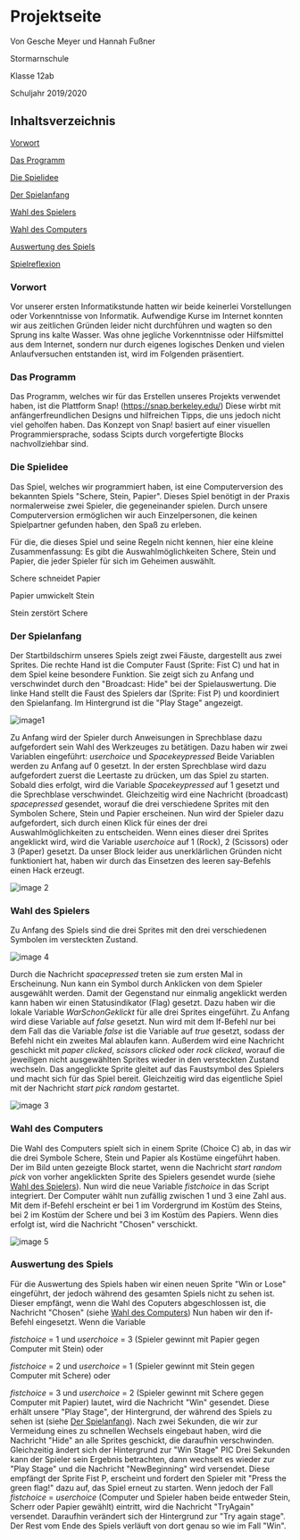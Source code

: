 # Projektseite

Von Gesche Meyer und Hannah Fußner

Stormarnschule

Klasse 12ab

Schuljahr 2019/2020

## Inhaltsverzeichnis
[Vorwort](#1)

[Das Programm](#2)

[Die Spielidee](#3)

[Der Spielanfang](#4)

[Wahl des Spielers](#5)

[Wahl des Computers](#6)

[Auswertung des Spiels](#7)

[Spielreflexion](#8)



### Vorwort<a name="1"></a>
Vor unserer ersten Informatikstunde hatten wir beide keinerlei Vorstellungen oder Vorkenntnisse von Informatik. Aufwendige Kurse im Internet konnten wir aus zeitlichen Gründen leider nicht durchführen und wagten so den Sprung ins kalte Wasser. Was ohne jegliche Vorkenntnisse oder Hilfsmittel aus dem Internet, sondern nur durch eigenes logisches Denken und vielen Anlaufversuchen entstanden ist, wird im Folgenden präsentiert.

### Das Programm<a name="2"></a>
Das Programm, welches wir für das Erstellen unseres Projekts verwendet haben, ist die Plattform Snap! (https://snap.berkeley.edu/)
Diese wirbt mit anfängerfreundlichen Designs und hilfreichen Tipps, die uns jedoch nicht viel geholfen haben. Das Konzept von Snap! basiert auf einer visuellen Programmiersprache, sodass Scipts durch vorgefertigte Blocks nachvollziehbar sind. 

### Die Spielidee<a name="3"></a>
Das Spiel, welches wir programmiert haben, ist eine Computerversion des bekannten Spiels "Schere, Stein, Papier". Dieses Spiel benötigt in der Praxis normalerweise zwei Spieler, die gegeneinander spielen. Durch unsere Computerversion ermöglichen wir auch Einzelpersonen, die keinen Spielpartner gefunden haben, den Spaß zu erleben. 

Für die, die dieses Spiel und seine Regeln nicht kennen, hier eine kleine Zusammenfassung: 
Es gibt die Auswahlmöglichkeiten Schere, Stein und Papier, die jeder Spieler für sich im Geheimen auswählt. 

Schere schneidet Papier

Papier umwickelt Stein

Stein zerstört Schere

### Der Spielanfang<a name="4"></a>
Der Startbildschirm unseres Spiels zeigt zwei Fäuste, dargestellt aus zwei Sprites. Die rechte Hand ist die Computer Faust (Sprite: Fist C) und hat in dem Spiel keine besondere Funktion. Sie zeigt sich zu Anfang und verschwindet durch den "Broadcast: Hide" bei der Spielauswertung. Die linke Hand stellt die Faust des Spielers dar (Sprite: Fist P) und koordiniert den Spielanfang.
Im Hintergrund ist die "Play Stage" angezeigt.

![image1](https://github.com/userhg/Stundenblog/blob/master/images/Play%20stage.png)

Zu Anfang wird der Spieler durch Anweisungen in Sprechblase dazu aufgefordert sein Wahl des Werkzeuges zu betätigen.
Dazu haben wir zwei Variablen eingeführt: *userchoice* und *Spacekeypressed*
Beide Variablen werden zu Anfang auf 0 gesetzt.
In der ersten Sprechblase wird dazu aufgefordert zuerst die Leertaste zu drücken, um das Spiel zu starten.
Sobald dies erfolgt, wird die Variable *Spacekeypressed* auf 1 gesetzt und die Sprechblase verschwindet.
Gleichzeitig wird eine Nachricht (broadcast) *spacepressed* gesendet, worauf die drei verschiedene Sprites mit den Symbolen Schere, Stein und Papier erscheinen. Nun wird der Spieler dazu aufgefordert, sich durch einen Klick für eines der drei Auswahlmöglichkeiten zu entscheiden. Wenn eines dieser drei Sprites angeklickt wird, wird die Variable *userchoice* auf 1 (Rock), 2 (Scissors) oder 3 (Paper) gesetzt. Da unser Block leider aus unerklärlichen Gründen nicht funktioniert hat, haben wir durch das Einsetzen des leeren say-Befehls einen Hack erzeugt.

![image 2](https://github.com/userhg/Stundenblog/blob/master/images/Spielanfang%20endv..png)

### Wahl des Spielers<a name="5"></a>

Zu Anfang des Spiels sind die drei Sprites mit den drei verschiedenen Symbolen im versteckten Zustand. 

![image 4](https://github.com/userhg/Stundenblog/blob/master/images/Sprites%20RPS.png)

Durch die Nachricht *spacepressed* treten sie zum ersten Mal in Erscheinung. Nun kann ein Symbol durch Anklicken von dem Spieler ausgewählt werden. Damit der Gegenstand nur einmalig angeklickt werden kann haben wir einen Statusindikator (Flag) gesetzt. Dazu haben wir die lokale Variable *WarSchonGeklickt* für alle drei Sprites eingeführt. Zu Anfang wird diese Variable auf *false* gesetzt. 
Nun wird mit dem If-Befehl nur bei dem Fall das die Variable *false* ist die Variable auf *true* gesetzt, sodass der Befehl nicht ein zweites Mal ablaufen kann. Außerdem wird eine Nachricht geschickt mit *paper clicked*, *scissors clicked* oder *rock clicked*, worauf die jeweiligen nicht ausgewählten Sprites wieder in den versteckten Zustand wechseln. Das angeglickte Sprite gleitet auf das Faustsymbol des Spielers und macht sich für das Spiel bereit. Gleichzeitig wird das eigentliche Spiel mit der Nachricht *start pick random* gestartet.  

![image 3](https://github.com/userhg/Stundenblog/blob/master/images/Script%20Paper.png) 


### Wahl des Computers<a name="6"></a>

Die Wahl des Computers spielt sich in einem Sprite (Choice C) ab, in das wir die drei Symbole Schere, Stein und Papier als Kostüme eingeführt haben. Der im Bild unten gezeigte Block startet, wenn die Nachricht *start random pick* von vorher angeklickten Sprite des Spielers gesendet wurde (siehe [Wahl des Spielers](#5)).
Nun wird die neue Variable *fistchoice* in das Script integriert. Der Computer wählt nun zufällig zwischen 1 und 3 eine Zahl aus. Mit dem if-Befehl erscheint er bei 1 im Vordergrund im Kostüm des Steins, bei 2 im Kostüm der Schere und bei 3 im Kostüm des Papiers. Wenn dies erfolgt ist, wird die Nachricht "Chosen" verschickt. 

![image 5](https://github.com/userhg/Stundenblog/blob/master/images/Script%20computer.png)

### Auswertung des Spiels<a name="7"></a>

Für die Auswertung des Spiels haben wir einen neuen Sprite "Win or Lose" eingeführt, der jedoch während des gesamten Spiels nicht zu sehen ist. Dieser empfängt, wenn die Wahl des Coputers abgeschlossen ist, die Nachricht "Chosen" (siehe [Wahl des Computers](#6))
Nun haben wir den if-Befehl eingesetzt. Wenn die Variable 

*fistchoice* = 1 und *userchoice* = 3 (Spieler gewinnt mit Papier gegen Computer mit Stein) oder 

*fistchoice* = 2 und *userchoice* = 1 (Spieler gewinnt mit Stein gegen Computer mit Schere) oder

*fistchoice* = 3 und *userchoice* = 2 (Spieler gewinnt mit Schere gegen Computer mit Papier)
lautet, wird die Nachricht "Win" gesendet. Diese erhält unsere "Play Stage", der Hintergrund, der während des Spiels zu sehen ist (siehe [Der Spielanfang](#4)). 
Nach zwei Sekunden, die wir zur Vermeidung eines zu schnellen Wechsels eingebaut haben, wird die Nachricht "Hide" an alle Sprites geschickt, die daraufhin verschwinden. Gleichzeitig ändert sich der Hintergrund zur "Win Stage" PIC 
Drei Sekunden kann der Spieler sein Ergebnis betrachten, dann wechselt es wieder zur "Play Stage" und die Nachricht "NewBeginning" wird versendet. Diese empfängt der Sprite Fist P, erscheint und fordert den Spieler mit "Press the green flag!" dazu auf, das Spiel erneut zu starten. 
Wenn jedoch der Fall  *fistchoice* = *userchoice* (Computer und Spieler haben beide entweder Stein, Scherr oder Papier gewählt) eintritt, wird die Nachricht "TryAgain" versendet. Daraufhin verändert sich der Hintergrund zur "Try again stage". Der Rest vom Ende des Spiels verläuft von dort genau so wie im Fall "Win". 
